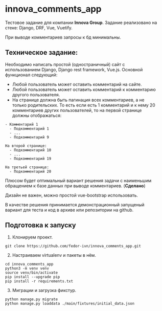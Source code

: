 # innova_comments_app
Тестовое задание для компании **Innova Group**. Задание реализовано на стеке: Django, DRF, Vue, Vuetify. 


При выводе комментариев запросы к бд минимальны.

## Техническое задание:
Необходимо написать простой (одностраничный) сайт с использованием Django, Django rest framework, Vue.js.
Основной функционал следующий:
- Любой пользователь может оставить комментарий на сайте.
- Любой пользователь может оставить комментарий к комментарию другого пользователя.
- На странице должна быть пагинация всех комментариев, а не только родительских. То есть если есть 1 комментарий и к нему 20 комментариев других пользователей, то на первой странице должны отображаться:
```
- Комментарий 1
  - Подкомментарий 1
  - ...
  - Подкомментарий 9
  
На второй странице:
  - Подкомментарий 10
  - ...
  - Подкомментарий 19
  
На третьей странице:
  - Подкомментарий 20
```
Плюсом будет оптимальный вариант решения задачи с наименьшим обращением к базе данных при выводе комментариев. (**Сделано**)

Дизайн не важен, можно простой vue-bootstrap использовать.

В качестве решения принимается демонстрационный запущеный вариант для теста и код в архиве или репозитории на github.

## Подготовка к запуску
1. Клонируем проект.
```
git clone https://github.com/fedor-ivn/innova_comments_app.git
```
2. Настраиваем virtualenv и пакеты в нём.
```
cd innova_comments_app
python3 -m venv venv
source venv/bin/activate
pip install --upgrade pip
pip install -r requirements.txt
```
3. Миграции и загрузка фикстур.
```
python manage.py migrate
python manage.py loaddata ./main/fixtures/initial_data.json 
```
